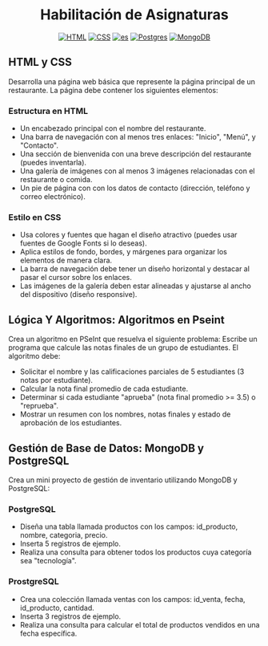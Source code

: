 <div align="center">

# Habilitación de Asignaturas

[![HTML](https://img.shields.io/badge/HTML-%23E34F26.svg?logo=html5&logoColor=white)](https://github.com/jvdevsec/nivelacion/tree/main/html-css)
[![CSS](https://img.shields.io/badge/CSS-1572B6?logo=css3&logoColor=fff)](https://github.com/jvdevsec/nivelacion/tree/main/html-css)
[![es](https://img.shields.io/badge/PseudoCodigo-yellow)](https://github.com/jvdevsec/nivelacion/tree/main/pseudocode)
[![Postgres](https://img.shields.io/badge/Postgres-%23316192.svg?logo=postgresql&logoColor=white)](/databases/postgresql/)
[![MongoDB](https://img.shields.io/badge/MongoDB-%234ea94b.svg?logo=mongodb&logoColor=white)](/databases/mongodb)

</div>

## HTML y CSS

Desarrolla una página web básica que represente la página principal de un restaurante. La
página debe contener los siguientes elementos:

### Estructura en HTML

- Un encabezado principal con el nombre del restaurante.
- Una barra de navegación con al menos tres enlaces: "Inicio", "Menú", y
  "Contacto".
- Una sección de bienvenida con una breve descripción del restaurante
  (puedes inventarla).
- Una galería de imágenes con al menos 3 imágenes relacionadas con el
  restaurante o comida.
- Un pie de página con con los datos de contacto (dirección, teléfono y correo
  electrónico).

### Estilo en CSS

- Usa colores y fuentes que hagan el diseño atractivo (puedes usar fuentes de
  Google Fonts si lo deseas).
- Aplica estilos de fondo, bordes, y márgenes para organizar los elementos de
  manera clara.
- La barra de navegación debe tener un diseño horizontal y destacar al pasar
  el cursor sobre los enlaces.
- Las imágenes de la galería deben estar alineadas y ajustarse al ancho del
  dispositivo (diseño responsive).

## Lógica Y Algoritmos: Algoritmos en Pseint

Crea un algoritmo en PSeInt que resuelva el siguiente problema:
Escribe un programa que calcule las notas finales de un grupo de estudiantes. El algoritmo
debe:

- Solicitar el nombre y las calificaciones parciales de 5 estudiantes (3 notas por
  estudiante).
- Calcular la nota final promedio de cada estudiante.
- Determinar si cada estudiante "aprueba" (nota final promedio >= 3.5) o "reprueba".
- Mostrar un resumen con los nombres, notas finales y estado de aprobación de los
  estudiantes.

## Gestión de Base de Datos: MongoDB y PostgreSQL

Crea un mini proyecto de gestión de inventario utilizando MongoDB y PostgreSQL:

### PostgreSQL

- Diseña una tabla llamada productos con los campos: id_producto,
  nombre, categoria, precio.
- Inserta 5 registros de ejemplo.
- Realiza una consulta para obtener todos los productos cuya categoría sea
  "tecnología".

### ProstgreSQL

- Crea una colección llamada ventas con los campos: id_venta, fecha, id_producto, cantidad.
- Inserta 3 registros de ejemplo.
- Realiza una consulta para calcular el total de productos vendidos en una
  fecha específica.
